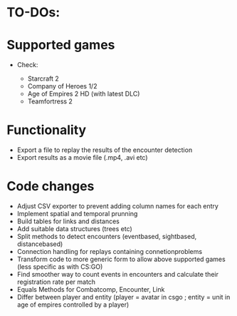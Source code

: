 # TO-DOs:

# Supported games
- Check:

  - Starcraft 2
  - Company of Heroes 1/2
  - Age of Empires 2 HD (with latest DLC)
  - Teamfortress 2

# Functionality
- Export a file to replay the results of the encounter detection
- Export results as a movie file (.mp4, .avi etc)

# Code changes
- Adjust CSV exporter to prevent adding column names for each entry
- Implement spatial and temporal prunning
- Build tables for links and distances
- Add suitable data structures (trees etc)
- Split methods to detect encounters (eventbased, sightbased, distancebased)
- Connection handling for replays containing connetionproblems
- Transform code to more generic form to allow above supported games (less specific as with CS:GO)
- Find smoother way to count events in encounters and calculate their registration rate per match
- Equals Methods for Combatcomp, Encounter, Link
- Differ between player and entity (player = avatar in csgo ; entity = unit in age of empires controlled by a player)
